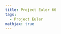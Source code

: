 ```yaml
---
title: Project Euler 66
tags:
  - Project Euler
mathjax: true
---
```

<escape><!-- more --></escape>

